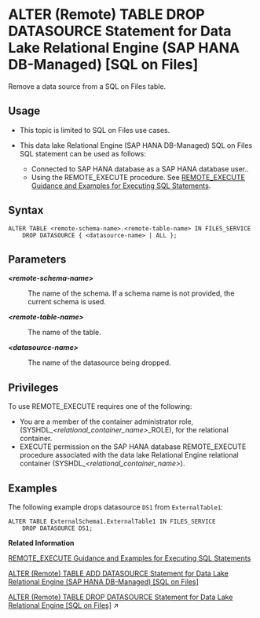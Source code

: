<!-- loio1e570afca5014f4098f36be8db1129b6 -->

# ALTER \(Remote\) TABLE DROP DATASOURCE Statement for Data Lake Relational Engine \(SAP HANA DB-Managed\) \[SQL on Files\]

Remove a data source from a SQL on Files table.



<a name="loio1e570afca5014f4098f36be8db1129b6__section_inj_b3b_nqb"/>

## Usage

-   This topic is limited to SQL on Files use cases.

-   This data lake Relational Engine \(SAP HANA DB-Managed\) SQL on Files SQL statement can be used as follows:

    -   Connected to SAP HANA database as a SAP HANA database user..
    -   Using the REMOTE\_EXECUTE procedure. See [REMOTE\_EXECUTE Guidance and Examples for Executing SQL Statements](../030-sql-statements/remote-execute-guidance-and-examples-for-executing-sql-statements-fd99ac0.md).





<a name="loio1e570afca5014f4098f36be8db1129b6__section_f45_23b_nqb"/>

## Syntax

```
ALTER TABLE <remote-schema-name>.<remote-table-name> IN FILES_SERVICE 
	DROP DATASOURCE { <datasource-name> | ALL };
```



<a name="loio1e570afca5014f4098f36be8db1129b6__section_iww_23b_nqb"/>

## Parameters


<dl>
<dt><b>

*<remote-schema-name\>*

</b></dt>
<dd>

The name of the schema. If a schema name is not provided, the current schema is used.



</dd><dt><b>

*<remote-table-name\>*

</b></dt>
<dd>

The name of the table.



</dd><dt><b>

*<datasource-name\>*

</b></dt>
<dd>

The name of the datasource being dropped.



</dd>
</dl>



<a name="loio1e570afca5014f4098f36be8db1129b6__section_srk_zhb_nqb"/>

## Privileges

To use REMOTE\_EXECUTE requires one of the following:

-   You are a member of the container administrator role, \(SYSHDL\_*<relational\_container\_name\>*\_ROLE\), for the relational container.
-   EXECUTE permission on the SAP HANA database REMOTE\_EXECUTE procedure associated with the data lake Relational Engine relational container \(SYSHDL\_*<relational\_container\_name\>*\).



## Examples

The following example drops datasource `DS1` from `ExternalTable1`:

```
ALTER TABLE ExternalSchema1.ExternalTable1 IN FILES_SERVICE 
	DROP DATASOURCE DS1;
```

**Related Information**  


[REMOTE\_EXECUTE Guidance and Examples for Executing SQL Statements](../030-sql-statements/remote-execute-guidance-and-examples-for-executing-sql-statements-fd99ac0.md "To run data lake Relational Engine SQL statements using the SAP HANA database REMOTE_EXECUTE or REMOTE_EXECUTE_DDL procedure, you embed the SQL syntax within the procedure.")

[ALTER \(Remote\) TABLE ADD DATASOURCE Statement for Data Lake Relational Engine \(SAP HANA DB-Managed\) \[SQL on Files\]](alter-remote-table-add-datasource-statement-for-data-lake-relational-engine-sap-hana-db-m-e6e7243.md "Attach an external data source, such as a file or directory, to a SQL on Files remote table.")

[ALTER (Remote) TABLE DROP DATASOURCE Statement for Data Lake Relational Engine \[SQL on Files\]](https://help.sap.com/viewer/19b3964099384f178ad08f2d348232a9/2024_3_QRC/en-US/a9da29fdd7a141eea66117b22cca84c7.html "Remove a data source from a SQL on Files table.") :arrow_upper_right:

